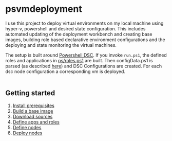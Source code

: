 # psvmdeployment
I use this project to deploy virtual environments on my local machine using hyper-v, powershell and desired state configuration. This includes automated updating of the deployment workbench and creating base images, building role based declarative environment configurations and the deploying and state monitoring the virtual machines.

The setup is built around [Powershell DSC](https://docs.microsoft.com/de-de/powershell/dsc/overview?view=dsc-1.1). If you invoke ``run.ps1``, the defined roles and applications in [ps/roles.ps1](ps/roles.ps1) are built. Then configData.ps1 is parsed (as described [here](https://docs.microsoft.com/de-de/powershell/dsc/configurations/configdata?view=dsc-1.1)) and DSC Configurations are created. For each dsc node configuration a corresponding vm is deployed.<br><br>

## Getting started
1. [Install prerequisites](docs/1_prerequisites.md)
2. [Build a base image](docs/2_base_image.md)
3. [Download sources](docs/3_download_sources.md)
4. [Define apps and roles](docs/4_define_apps_and_roles.md)
5. [Define nodes](docs/5_define_nodes.md)
6. [Deploy nodes](docs/6_deploy_nodes.md)


